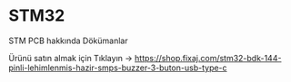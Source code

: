 # STM32
STM PCB hakkında Dökümanlar

Ürünü satın almak için Tıklayın -> https://shop.fixaj.com/stm32-bdk-144-pinli-lehimlenmis-hazir-smps-buzzer-3-buton-usb-type-c
